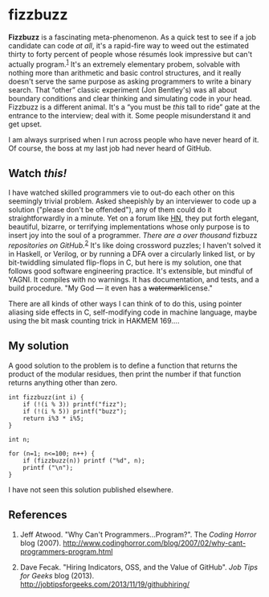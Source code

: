 fizzbuzz
========

**Fizzbuzz** is a fascinating meta-phenomenon. As a quick test to see if a job candidate
can code *at all*, it's a rapid-fire way to weed out the estimated thirty to forty
percent of people whose résumés look impressive but can't actually program.<sup>[1](#ref1)</sup>
It's an extremely elementary probem, solvable with nothing more than arithmetic and basic
control structures, and it really doesn't serve the same purpose as asking programmers to
write a binary search. That &ldquo;other&rdquo; classic experiment (Jon Bentley's)
was all about boundary conditions and clear thinking and simulating code
in your head. Fizzbuzz is a different animal. It's a &ldquo;you must be *this* tall to
ride&rdquo; gate at the entrance to the interview; deal with it. Some people misunderstand
it and get upset.

I am always surprised when I run across people who have never heard of it. Of course, the
boss at my last job had never heard of GitHub.

Watch *this!*
-------------

I have watched skilled programmers vie to out-do each other on this seemingly trivial
problem. Asked sheepishly by an interviewer to code up a solution ("please don't be
offended"), any of them could do it straightforwardly in a minute. Yet on a forum like
[HN](http://news.ycombinator.com), they put forth elegant, beautiful, bizarre, or
terrifying implementations whose only purpose is to insert joy into the soul of a
programmer. *There are a over thousand* fizbuzz *repositories on GitHub.*<sup>[2](#ref2)</sup>
It's like doing crossword puzzles; I haven't solved it in Haskell, or Verilog, or by
running a DFA over a circularly linked list, or by bit-twiddling simulated flip-flops
in C, but here is my solution, one that follows good software engineering practice. It's
extensible, but mindful of YAGNI. It compiles with no warnings. It has documentation,
and tests, and a build procedure. "My God &mdash; it even has a ~~watermark~~license."

There are all kinds of other ways I can think of to do this, using pointer aliasing side
effects in C, self-modifying code in machine language, maybe using the bit mask counting
trick in HAKMEM 169....

My solution
-----------

A good solution to the problem is to define a function that returns the product
of the modular residues, then print the number if that function returns anything
other than zero.

```
int fizzbuzz(int i) {
	if (!(i % 3)) printf("fizz");
	if (!(i % 5)) printf("buzz");
	return i%3 * i%5;
}

int n;

for (n=1; n<=100; n++) {
	if (fizzbuzz(n)) printf ("%d", n);
	printf ("\n");
}
```

I have not seen this solution published elsewhere.

References
----------

1. <a name="ref1"/>Jeff Atwood. "Why Can't Programmers...Program?". The *Coding Horror*
blog (2007).  http://www.codinghorror.com/blog/2007/02/why-cant-programmers-program.html

2. <a name="ref2"/>Dave Fecak. "Hiring Indicators, OSS, and the Value of GitHub". *Job
Tips for Geeks* blog (2013). http://jobtipsforgeeks.com/2013/11/19/githubhiring/


